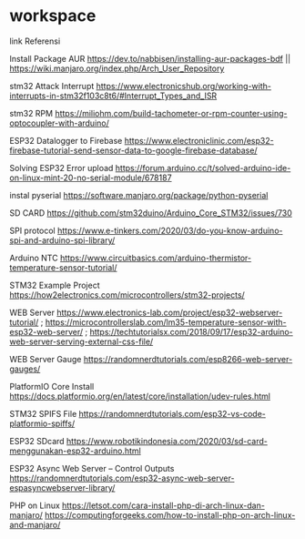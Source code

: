 # workspace

link Referensi

Install Package AUR
https://dev.to/nabbisen/installing-aur-packages-bdf || https://wiki.manjaro.org/index.php/Arch_User_Repository

stm32 Attack Interrupt
https://www.electronicshub.org/working-with-interrupts-in-stm32f103c8t6/#Interrupt_Types_and_ISR

stm32 RPM
https://miliohm.com/build-tachometer-or-rpm-counter-using-optocoupler-with-arduino/

ESP32 Datalogger to Firebase
https://www.electroniclinic.com/esp32-firebase-tutorial-send-sensor-data-to-google-firebase-database/

Solving ESP32 Error upload
https://forum.arduino.cc/t/solved-arduino-ide-on-linux-mint-20-no-serial-module/678187

instal pyserial
https://software.manjaro.org/package/python-pyserial

SD CARD
https://github.com/stm32duino/Arduino_Core_STM32/issues/730

SPI protocol
https://www.e-tinkers.com/2020/03/do-you-know-arduino-spi-and-arduino-spi-library/

Arduino NTC
https://www.circuitbasics.com/arduino-thermistor-temperature-sensor-tutorial/

STM32 Example Project
https://how2electronics.com/microcontrollers/stm32-projects/

WEB Server
https://www.electronics-lab.com/project/esp32-webserver-tutorial/ ; https://microcontrollerslab.com/lm35-temperature-sensor-with-esp32-web-server/ ; https://techtutorialsx.com/2018/09/17/esp32-arduino-web-server-serving-external-css-file/

WEB Server Gauge
https://randomnerdtutorials.com/esp8266-web-server-gauges/

PlatformIO Core Install
https://docs.platformio.org/en/latest/core/installation/udev-rules.html

STM32 SPIFS File
https://randomnerdtutorials.com/esp32-vs-code-platformio-spiffs/

ESP32 SDcard
https://www.robotikindonesia.com/2020/03/sd-card-menggunakan-esp32-arduino.html

ESP32 Async Web Server – Control Outputs
https://randomnerdtutorials.com/esp32-async-web-server-espasyncwebserver-library/

PHP on Linux
https://letsot.com/cara-install-php-di-arch-linux-dan-manjaro/
https://computingforgeeks.com/how-to-install-php-on-arch-linux-and-manjaro/
